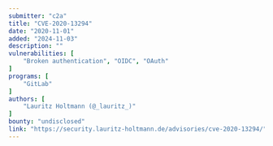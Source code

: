```yaml
---
submitter: "c2a"
title: "CVE-2020-13294"
date: "2020-11-01"
added: "2024-11-03"
description: ""
vulnerabilities: [
    "Broken authentication", "OIDC", "OAuth"
]
programs: [
    "GitLab"
]
authors: [
    "Lauritz Holtmann (@_lauritz_)"
]
bounty: "undisclosed"
link: "https://security.lauritz-holtmann.de/advisories/cve-2020-13294/"
---
```




